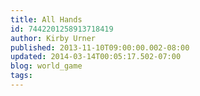 ```yaml
---
title: All Hands
id: 7442201258913718419
author: Kirby Urner
published: 2013-11-10T09:00:00.002-08:00
updated: 2014-03-14T00:05:17.502-07:00
blog: world_game
tags: 
---
```


